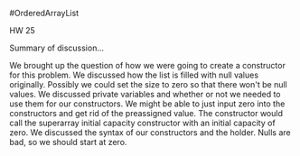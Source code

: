 #OrderedArrayList

HW 25

Summary of discussion...

We brought up the question of how we were going to create a constructor for this problem. We discussed how the list is filled with null values originally. Possibly we could set the size to zero so that there won't be null values. We discussed private variables and whether or not we needed to use them for our constructors. We might be able to just input zero into the constructors and get rid of the preassigned value. The constructor would call the superarray initial capacity constructor with an initial capacity of zero. We discussed the syntax of our constructors and the holder. Nulls are bad, so we should start at zero.
